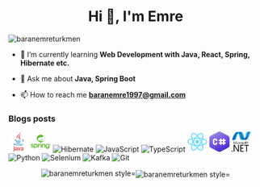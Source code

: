 <h1 align="center">Hi 👋, I'm Emre</h1>
<p align="left"> <img src="https://komarev.com/ghpvc/?username=baranemreturkmen" alt="baranemreturkmen" /> </p>

- 🌱 I’m currently learning **Web Development with Java, React, Spring, Hibernate etc.**

- 💬 Ask me about **Java, Spring Boot**

- 📫 How to reach me **baranemre1997@gmail.com**

### Blogs posts
<!-- BLOG-POST-LIST:START -->
<!-- BLOG-POST-LIST:END -->

<p align="left">
  <img src="https://github.com/devicons/devicon/blob/master/icons/java/java-original-wordmark.svg" alt="Java" width="40" height="40"/> 
  <img src="https://github.com/devicons/devicon/blob/master/icons/spring/spring-original-wordmark.svg" alt="Spring" width="40" height="40"/>
  <img src="https://github.com/leungwensen/svg-icon/blob/master/dist/svg/logos/hibernate.svg" alt="Hibernate" width="40" height="40"/>
  <img src="https://github.com/gilbarbara/logos/blob/main/logos/javascript.svg" alt="JavaScript" width="40" height="40"/>
  <img src="https://github.com/gilbarbara/logos/blob/main/logos/typescript-icon-round.svg" alt="TypeScript" width="40" height="40"/>
  <img src="https://github.com/devicons/devicon/blob/master/icons/react/react-original.svg" alt="React" width="40" height="40"/>
  <img src="https://github.com/gilbarbara/logos/blob/main/logos/c-sharp.svg" alt="C#" width="40" height="40"/>
  <img src="https://github.com/gilbarbara/logos/blob/main/logos/dotnet.svg" alt="Dotnet" width="40" height="40"/>
  <img src="https://github.com/gilbarbara/logos/blob/main/logos/python.svg" alt="Python" width="40" height="40"/>
  <img src="https://github.com/gilbarbara/logos/blob/main/logos/selenium.svg" alt="Selenium" width="40" height="40"/>
  <img src="https://github.com/gilbarbara/logos/blob/main/logos/kafka-icon.svg" alt="Kafka" width="40" height="40"/> 
  <img src="https://www.vectorlogo.zone/logos/git-scm/git-scm-icon.svg" alt="Git" width="40" height="40"/> 

<!--p><img align="left" src="https://github-readme-stats.vercel.app/api/top-langs/?username=baranemreturkmen&layout=compact&hide=html" alt="baranemreturkmen" /></p-->
<!--a href="https://github.com/baranemreturkmen/github-readme-stats">
<picture>
  <source media="(prefers-color-scheme: dark)" srcset="https://github-readme-stats.vercel.app/api/top-langs/?username=baranemreturkmen&theme=dark&layout=compact&hide=html">
  <img align="left" alt="Most Used Languages" src="https://github-readme-stats.vercel.app/api?username=baranemreturkmen&theme=default">
</picture>
</a-->

<div align="center" style="display: flex; justify-content: center; align-items: stretch; gap: 10;">
  <picture>
    <source media="(prefers-color-scheme: dark)" srcset="https://github-readme-stats.vercel.app/api/top-langs/?username=baranemreturkmen&layout=compact&hide=html&theme=dark&card_width=350">
    <img align="left" src="https://github-readme-stats.vercel.app/api/top-langs/?username=baranemreturkmen&layout=compact&hide=html" alt="baranemreturkmen style="height: 100%;" />
  </picture>
  
  <!--p>&nbsp;<img align="center" src="https://github-readme-stats.vercel.app/api?username=baranemreturkmen&show_icons=true" alt="baranemreturkmen" /></p-->
  <picture>
    <source media="(prefers-color-scheme: dark)" srcset="https://github-readme-stats.vercel.app/api?username=baranemreturkmen&show_icons=true&theme=dark">
    <img align="center" src="https://github-readme-stats.vercel.app/api?username=baranemreturkmen&layout=compact&hide=html" alt="baranemreturkmen style="height: 100%;" />
  </picture>
</div>

<!--p align="center">
<a href="https://medium.com/@baranemre1997" target="blank"><img align="center" src="https://cdn.jsdelivr.net/npm/simple-icons@3.0.1/icons/medium.svg" alt="@baranemre1997" height="30" width="30" /></a>
</p-->
